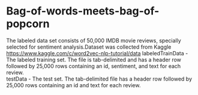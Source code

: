 # Bag-of-words-meets-bag-of-popcorn

The labeled data set consists of 50,000 IMDB movie reviews, specially selected for sentiment analysis.Dataset was collected from Kaggle https://www.kaggle.com/c/word2vec-nlp-tutorial/data
labeledTrainData - The labeled training set. The file is tab-delimited and has a header row followed by 25,000 rows containing an id, sentiment, and text for each review.  
testData - The test set. The tab-delimited file has a header row followed by 25,000 rows containing an id and text for each review.
